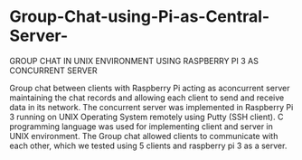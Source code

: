 # Group-Chat-using-Pi-as-Central-Server-
GROUP CHAT IN UNIX ENVIRONMENT USING RASPBERRY PI 3 AS CONCURRENT SERVER

Group chat between clients with Raspberry Pi acting as aconcurrent server maintaining the chat records and allowing
each client to send and receive data in its network.
The concurrent server was implemented in Raspberry Pi 3 running on UNIX Operating System remotely using Putty (SSH
client).
C programming language was used for implementing client and server in UNIX environment.
The Group chat allowed clients to communicate with each other, which we tested using 5 clients and raspberry pi 3 as a
server.
